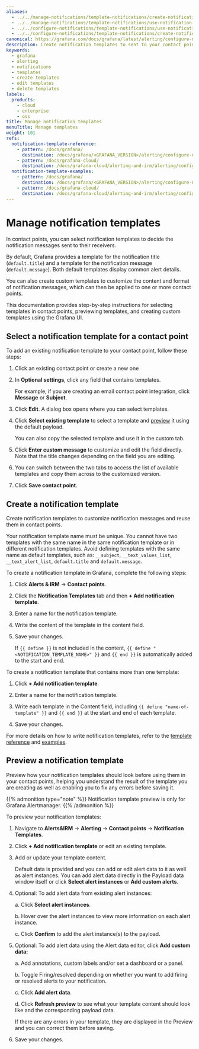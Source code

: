 ```yaml
---
aliases:
  - ../../manage-notifications/template-notifications/create-notification-templates/ # /docs/grafana/<GRAFANA_VERSION>/alerting/manage-notifications/template-notifications/create-notification-templates/
  - ../../manage-notifications/template-notifications/use-notification-templates/ # /docs/grafana/<GRAFANA_VERSION>/alerting/manage-notifications/template-notifications/use-notification-templates/
  - ../../configure-notifications/template-notifications/use-notification-templates/ # /docs/grafana/<GRAFANA_VERSION>/alerting/manage-notifications/template-notifications/use-notification-templates/
  - ../../configure-notifications/template-notifications/create-notification-templates/ # /docs/grafana/<GRAFANA_VERSION>/alerting/manage-notifications/template-notifications/create-notification-templates/
canonical: https://grafana.com/docs/grafana/latest/alerting/configure-notifications/template-notifications/manage-notification-templates/
description: Create notification templates to sent to your contact points
keywords:
  - grafana
  - alerting
  - notifications
  - templates
  - create templates
  - edit templates
  - delete templates
labels:
  products:
    - cloud
    - enterprise
    - oss
title: Manage notification templates
menuTitle: Manage templates
weight: 101
refs:
  notification-template-reference:
    - pattern: /docs/grafana/
      destination: /docs/grafana/<GRAFANA_VERSION>/alerting/configure-notifications/template-notifications/reference/
    - pattern: /docs/grafana-cloud/
      destination: /docs/grafana-cloud/alerting-and-irm/alerting/configure-notifications/template-notifications/reference/
  notification-template-examples:
    - pattern: /docs/grafana/
      destination: /docs/grafana/<GRAFANA_VERSION>/alerting/configure-notifications/template-notifications/language/
    - pattern: /docs/grafana-cloud/
      destination: /docs/grafana-cloud/alerting-and-irm/alerting/configure-notifications/template-notifications/language/
---
```


# Manage notification templates

In contact points, you can select notification templates to decide the notification messages sent to their receivers.

By default, Grafana provides a template for the notification title (`default.title`) and a template for the notification message (`default.message`). Both default templates display common alert details.

You can also create custom templates to customize the content and format of notification messages, which can then be applied to one or more contact points.

This documentation provides step-by-step instructions for selecting templates in contact points, previewing templates, and creating custom templates using the Grafana UI.

## Select a notification template for a contact point

To add an existing notification template to your contact point, follow these steps:

1. Click an existing contact point or create a new one
1. In **Optional settings**, click any field that contains templates.

   For example, if you are creating an email contact point integration, click **Message** or **Subject**.

1. Click **Edit**.
   A dialog box opens where you can select templates.
1. Click **Select existing template** to select a template and [preview](#preview-a-notification-template) it using the default payload.

   You can also copy the selected template and use it in the custom tab.

1. Click **Enter custom message** to customize and edit the field directly. Note that the title changes depending on the field you are editing.

1. You can switch between the two tabs to access the list of available templates and copy them across to the customized version.

1. Click **Save contact point**.

## Create a notification template

Create notification templates to customize notification messages and reuse them in contact points.

Your notification template name must be unique. You cannot have two templates with the same name in the same notification template or in different notification templates. Avoid defining templates with the same name as default templates, such as: `__subject`, `__text_values_list`, `__text_alert_list`, `default.title` and `default.message`.

To create a notification template in Grafana, complete the following steps:

1. Click **Alerts & IRM** -> **Contact points**.
1. Click the **Notification Templates** tab and then **+ Add notification template**.

1. Enter a name for the notification template.

1. Write the content of the template in the content field.

1. Save your changes.

   If `{{ define }}` is not included in the content, `{{ define "<NOTIFICATION_TEMPLATE_NAME>" }}` and `{{ end }}` is automatically added to the start and end.

To create a notification template that contains more than one template:

1. Click **+ Add notification template**.

1. Enter a name for the notification template.

1. Write each template in the Content field, including `{{ define "name-of-template" }}` and `{{ end }}` at the start and end of each template.

1. Save your changes.

For more details on how to write notification templates, refer to the [template reference](ref:notification-template-reference) and [examples](ref:notification-template-examples).

## Preview a notification template

Preview how your notification templates should look before using them in your contact points, helping you understand the result of the template you are creating as well as enabling you to fix any errors before saving it.

{{% admonition type="note" %}}
Notification template preview is only for Grafana Alertmanager.
{{% /admonition %}}

To preview your notification templates:

1. Navigate to **Alerts&IRM** -> **Alerting** -> **Contact points** -> **Notification Templates**.
1. Click **+ Add notification template** or edit an existing template.
1. Add or update your template content.

   Default data is provided and you can add or edit alert data to it as well as alert instances. You can add alert data directly in the Payload data window itself or click **Select alert instances** or **Add custom alerts**.

1. Optional: To add alert data from existing alert instances:

   a. Click **Select alert instances**.

   b. Hover over the alert instances to view more information on each alert instance.

   c. Click **Confirm** to add the alert instance(s) to the payload.

1. Optional: To add alert data using the Alert data editor, click **Add custom data:**

   a. Add annotations, custom labels and/or set a dashboard or a panel.

   b. Toggle Firing/resolved depending on whether you want to add firing or resolved alerts to your notification.

   c. Click **Add alert data**.

   d. Click **Refresh preview** to see what your template content should look like and the corresponding payload data.

   If there are any errors in your template, they are displayed in the Preview and you can correct them before saving.

1. Save your changes.
